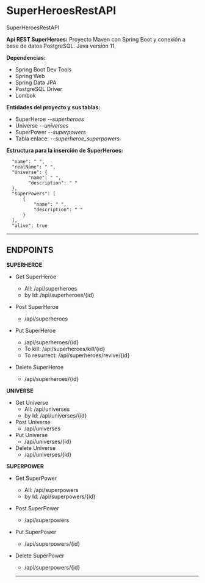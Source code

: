 # SuperHeroesRestAPI
SuperHeroesRestAPI


**Api REST SuperHeroes:**
Proyecto Maven con Spring Boot y conexión a base de datos PostgreSQL. Java versión 11.

**Dependencias:**
- Spring Boot Dev Tools
- Spring Web
- Spring Data JPA
- PostgreSQL Driver
- Lombok

**Entidades del proyecto y sus tablas:**
- SuperHeroe  --*superheroes*
- Universe  --*universes*
- SuperPower  --*superpowers*
- Tabla enlace: --*superheroe_superpowers*

**Estructura para la inserción de SuperHeroes:**

      "name": " ",
      "realName": " ",
      "Universe": {
            "name": " ",
            "description": " "
      },
      "superPowers": [
          {
              "name": " ",
              "description": " "
          }
      ],
      "alive": true

  
  
  ***

## ENDPOINTS


  
   **SUPERHEROE** 
   - Get SuperHeroe
     - All: /api/superheroes
     - by Id: /api/superheroes/{id}
   
   - Post SuperHeroe
     - /api/superheroes
   - Put SuperHeroe
      - /api/superheroes/{id}
      - To kill: /api/superheroes/kill/{id}
      - To resurrect: /api/superheroes/revive/{id}
   - Delete SuperHeroe
      - /api/superheroes/{id}
  
  **UNIVERSE**
  - Get Universe
    - All: /api/universes
    - by Id: /api/universes/{id}
   - Post Universe
     - /api/universes
   - Put Universe
      - /api/universes/{id}
   - Delete Universe
      - /api/universes/{id}
  
   **SUPERPOWER**
  - Get SuperPower
    - All: /api/superpowers
    - by Id: /api/superpowers/{id}
  - Post SuperPower
    - /api/superpowers
   - Put SuperPower
     - /api/superpowers/{id}
     
   - Delete SuperPower
      - /api/superpowers/{id}
      
      
      
      
      ----------------------------------------------
